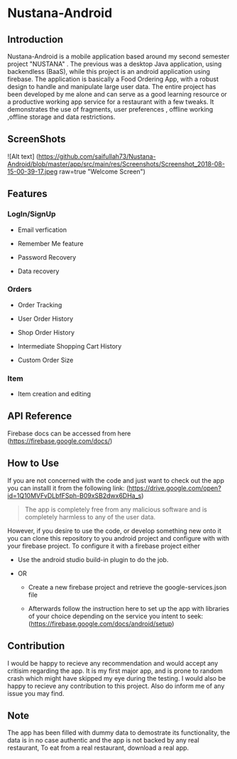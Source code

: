 # Nustana-Android

## Introduction
Nustana-Android is a mobile application based around my second semester project "NUSTANA" . The previous was a desktop Java application,
using backendless (BaaS), while this project is an android application using firebase. The application is basically a Food Ordering App,
with a robust design to handle and manipulate large user data. The entire project has been developed by me alone and can serve as a good 
learning resource or a productive working app service for a restaurant with a few tweaks. It demonstrates the use of fragments,
user preferences , offline working ,offline storage and data restrictions. 

## ScreenShots
![Alt text] (https://github.com/saifullah73/Nustana-Android/blob/master/app/src/main/res/Screenshots/Screenshot_2018-08-15-00-39-17.jpeg raw=true "Welcome Screen")

## Features 
### LogIn/SignUp
- Email verfication

- Remember Me feature

- Password Recovery

- Data recovery

### Orders
- Order Tracking 

- User Order History

- Shop Order History

- Intermediate Shopping Cart History

- Custom Order Size

### Item
- Item creation and editing

## API Reference
Firebase docs can be accessed from here (https://firebase.google.com/docs/)

## How to Use
If you are not concerned with the code and just want to check out the app you can installl it from the following link:
(https://drive.google.com/open?id=1Q10MVFvDLbfFSph-B09xSB2dwx6DHa_s)

>The app is completely free from any malicious software and is completely harmless to any of the user data.

However, if you desire to use the code, or develop something new onto it you can clone this repository to you android project and configure
with with your firebase project.
To configure it with a firebase project either 

- Use the android studio build-in plugin to do the job.

- OR

  - Create a new firebase project and retrieve the google-services.json file

  - Afterwards follow the instruction here to set up the app with libraries of your choice depending on the service you intent to seek:
 (https://firebase.google.com/docs/android/setup)
 
 
 ## Contribution
 I would be happy to recieve any recommendation and would accept any critisim regarding the app. It is my first major app, and is prone
 to random crash which might have skipped my eye during the testing. I would also be happy to recieve any contribution to this
 project. Also do inform me of any issue you may find. 
 
 
 ## Note
 The app has been filled with dummy data to demostrate its functionality, the data is in no case authentic and the app is not backed by any real
 restaurant, To eat from a real restaurant, download a real app.
